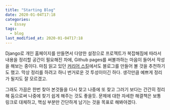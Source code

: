 ```yaml
---
title: "Starting Blog"
date: 2020-01-04T17:18
categories:
  - Essay
tags:
  - blog
last_modified_at: 2020-01-04T17:18
---
```


Django로 개인 홈페이지를 만들면서 다양한 설정으로 프로젝트가 복잡해짐에 따라서 내용을 정리할 공간이 필요해진 차에,
Github pages를 써볼까하는 마음이 들어서 작성을 해보는 중이다.
마침 읽고 있던
[커리어 스킬](http://www.kyobobook.co.kr/product/detailViewKor.laf?ejkGb=KOR&mallGb=KOR&barcode=9791160507621&orderClick=LAG&Kc=)에서도 블로그를 만들어 볼 것을 추천하기도 했고.
막상 정리를 하려고 하니 번거로운 것 투성이이긴 하다.
생각만큼 예쁘게 정리가 될지도 잘 모르겠고.

그래도 가끔은 한번 찾아 본것들을 다시 찾고 나중에 또 찾고 그러기 보다는 간간히 정리해 둠으로써 나중에 찾기 쉽게 해주는 것도 좋을듯.
문제에 대한 자세한 해결책은 보통 링크로 대체하고, 핵심 부분만 간단하게 남기는 것을 목표로 해봐야겠다.
